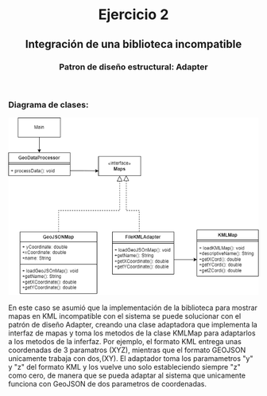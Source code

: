 <h1 align="center">Ejercicio 2</h1>
<h2 align="center">Integración de una biblioteca incompatible</h2>
<h3 align="center">Patron de diseño estructural: <b>Adapter</b></h3>
<br>
<h3>Diagrama de clases:</h3>
<img src="DiagramaClasesEjercicio2.png">
<p>En este caso se asumió que la implementación de la biblioteca para mostrar mapas en KML incompatible con el sistema se puede solucionar con el patrón de diseño Adapter, creando una clase adaptadora que implementa la interfaz de mapas y toma los metodos de la clase KMLMap para adaptarlos a los metodos de la inferfaz. Por ejemplo, el formato KML entrega unas coordenadas de 3 paramatros (XYZ), mientras que el formato GEOJSON unicamente trabaja con dos,(XY). El adaptador toma los paramametros "y" y "z" del formato KML y los vuelve uno solo estableciendo siempre "z" como cero, de manera que se pueda adaptar al sistema que unicamente funciona con GeoJSON de dos parametros de coordenadas.  </p>
